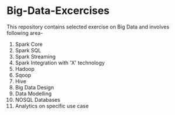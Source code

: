 # Big-Data-Excercises
This repository contains selected exercise on Big Data and involves following area-

1) Spark Core
2) Spark SQL
3) Spark Streaming
4) Spark Integration with 'X' technology
5) Hadoop
6) Sqoop
7) Hive
8) Big Data Design 
9) Data Modelling
10) NOSQL Databases
11) Analytics on specific use case
